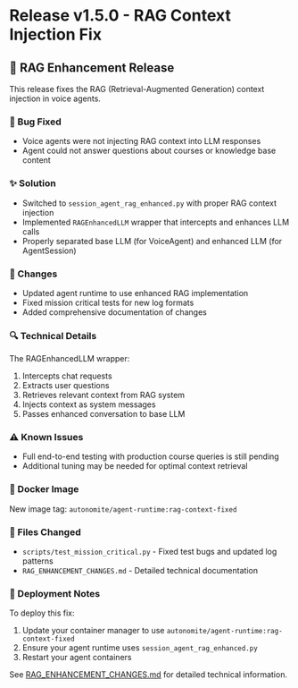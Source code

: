 # Release v1.5.0 - RAG Context Injection Fix

## 🔧 RAG Enhancement Release

This release fixes the RAG (Retrieval-Augmented Generation) context injection in voice agents.

### 🐛 Bug Fixed
- Voice agents were not injecting RAG context into LLM responses
- Agent could not answer questions about courses or knowledge base content

### ✨ Solution
- Switched to `session_agent_rag_enhanced.py` with proper RAG context injection
- Implemented `RAGEnhancedLLM` wrapper that intercepts and enhances LLM calls
- Properly separated base LLM (for VoiceAgent) and enhanced LLM (for AgentSession)

### 📝 Changes
- Updated agent runtime to use enhanced RAG implementation
- Fixed mission critical tests for new log formats
- Added comprehensive documentation of changes

### 🔍 Technical Details
The RAGEnhancedLLM wrapper:
1. Intercepts chat requests
2. Extracts user questions
3. Retrieves relevant context from RAG system
4. Injects context as system messages
5. Passes enhanced conversation to base LLM

### ⚠️ Known Issues
- Full end-to-end testing with production course queries is still pending
- Additional tuning may be needed for optimal context retrieval

### 🐳 Docker Image
New image tag: `autonomite/agent-runtime:rag-context-fixed`

### 📄 Files Changed
- `scripts/test_mission_critical.py` - Fixed test bugs and updated log patterns
- `RAG_ENHANCEMENT_CHANGES.md` - Detailed technical documentation

### 🚀 Deployment Notes
To deploy this fix:
1. Update your container manager to use `autonomite/agent-runtime:rag-context-fixed`
2. Ensure your agent runtime uses `session_agent_rag_enhanced.py`
3. Restart your agent containers

See [RAG_ENHANCEMENT_CHANGES.md](https://github.com/lhyphendixon/autonomite-agent-platform/blob/main/RAG_ENHANCEMENT_CHANGES.md) for detailed technical information.